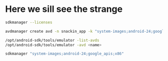 # Here we sill see the strange

```bash
sdkmanager --licenses
```

```bash
avdmanager create avd -n snackin_app -k "system-images;android-24;google_apis;x86" -b x86 -c 100M -d 7 -f
```

```bash
/opt/android-sdk/tools/emulator -list-avds
/opt/android-sdk/tools/emulator -avd <name>
```

```bash
sdkmanager "system-images;android-24;google_apis;x86"
```

